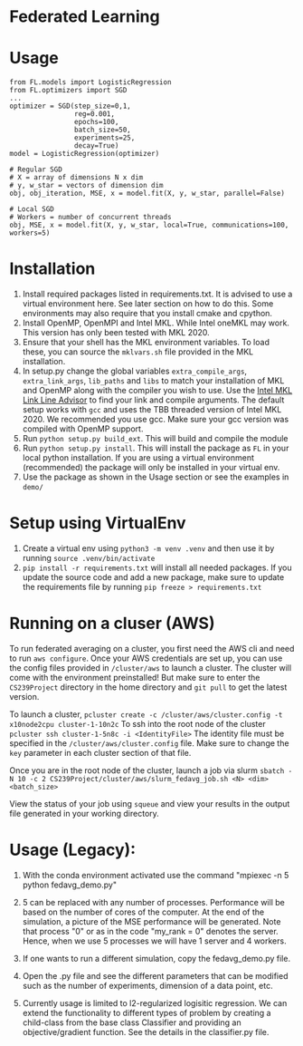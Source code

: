 # Federated Learning

# Usage

```
from FL.models import LogisticRegression
from FL.optimizers import SGD
...
optimizer = SGD(step_size=0,1,
                reg=0.001,
                epochs=100,
                batch_size=50,
                experiments=25,
                decay=True)
model = LogisticRegression(optimizer)

# Regular SGD
# X = array of dimensions N x dim
# y, w_star = vectors of dimension dim
obj, obj_iteration, MSE, x = model.fit(X, y, w_star, parallel=False)

# Local SGD
# Workers = number of concurrent threads
obj, MSE, x = model.fit(X, y, w_star, local=True, communications=100, workers=5)

```

# Installation

1. Install required packages listed in requirements.txt. It is advised to use a virtual environment here. See later section on how to do this. Some environments may also require that you install cmake and cpython.
2. Install OpenMP, OpenMPI and Intel MKL. While Intel oneMKL may work. This version has only been tested with MKL 2020.
3. Ensure that your shell has the MKL environment variables. To load these, you can source the `mklvars.sh` file provided in the MKL installation.
4. In setup.py change the global variables `extra_compile_args`, `extra_link_args`, `lib_paths` and `libs` to match your installation of MKL and OpenMP along with the compiler you wish to use. Use the [Intel MKL Link Line Advisor](https://software.intel.com/content/www/us/en/develop/articles/intel-mkl-link-line-advisor.html) to find your link and compile arguments. The default setup works with `gcc` and uses the TBB threaded version of Intel MKL 2020. We recommended you use gcc. Make sure your gcc version was compiled with OpenMP support.
5. Run `python setup.py build_ext`. This will build and compile the module
6. Run `python setup.py install`. This will install the package as `FL` in your local python installation. If you are using a virtual environment (recommended) the package will only be installed in your virtual env.
7. Use the package as shown in the Usage section or see the examples in `demo/`

# Setup using VirtualEnv

1. Create a virtual env using `python3 -m venv .venv` and then use it by running `source .venv/bin/activate`
2. `pip install -r requirements.txt` will install all needed packages. If you update the source code and add a new package, make sure to update the requirements file by running `pip freeze > requirements.txt`

# Running on a cluser (AWS)

To run federated averaging on a cluster, you first need the AWS cli and need to run `aws configure`. Once your AWS credentials are set up, you can use the config files provided in `/cluster/aws` to launch a cluster. The cluster will come with the environment preinstalled! But make sure to enter the `CS239Project` directory in the home directory and `git pull` to get the latest version.

To launch a cluster,
`pcluster create -c /cluster/aws/cluster.config -t x10node2cpu cluster-1-10n2c`
To ssh into the root node of the cluster
`pcluster ssh cluster-1-5n8c -i <IdentityFile>`
The identity file must be specified in the `/cluster/aws/cluster.config` file. Make sure to change the `key` parameter in each cluster section of that file.

Once you are in the root node of the cluster, launch a job via slurm
`sbatch -N 10 -c 2 CS239Project/cluster/aws/slurm_fedavg_job.sh <N> <dim> <batch_size>`

View the status of your job using `squeue` and view your results in the output file generated in your working directory.

# Usage (Legacy):

1. With the conda environment activated use the command "mpiexec -n 5 python fedavg_demo.py"

2. 5 can be replaced with any number of processes. Performance will be based on the number of cores of the computer. At the end of the simulation, a picture of the MSE performance will be generated. Note that process "0" or as in the code "my_rank = 0" denotes the server. Hence, when we use 5 processes we will have 1 server and 4 workers.

3. If one wants to run a different simulation, copy the fedavg_demo.py file.

4. Open the .py file and see the different parameters that can be modified such as the number of experiments, dimension of a data point, etc.

5. Currently usage is limited to l2-regularized logisitic regression. We can extend the functionality to different types of problem by creating a child-class from the base class Classifier and providing an objective/gradient function. See the details in the classifier.py file.
